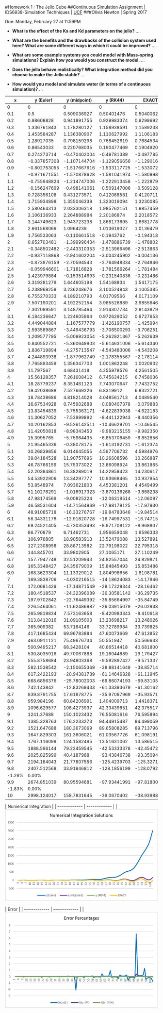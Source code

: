 #Homework 1 : The Jello Cube 
##Continuous Simulation Assignment |  IDS6938-Simulation Techniques | [UCF](http://www.ist.ucf.edu/grad/)
###Olivia Newton  |	Spring 2017

 Due: Monday, February 27 at 11:59PM

- **What is the effect of the Ks and Kd parameters on the jello?**
....

- **What are the benefits and the drawbacks of the collision system used here? What are some different ways in which it could be improved?**
....

- **What are some example systems you could model with Mass-spring simulations? Explain how you would you construct the model.**
...

- **Does the jello behave realistically? What integration method did you choose to make the Jello stable?**
...

- **How would you model and simulate water (in terms of a continuous simulation)?**
...

x | y (Euler) | y (midpoint) | y (RK44) | EXACT | %Err(E) | %Err(M) | %Err(RK4)|
--- | --- | --- | --- | --- | --- | --- | --- |
0 | 0 | 0 | 0 | 0 | 0 | 0 | 0 |
0.1 | 0.5 | 0.509036927 | 0.50401476 | 0.504006212 | 0.01% | 0.01% | 0.00% |
0.2 | 0.98608828 | 0.941891755 | 0.929983374 | 0.929969261 | 6.03% | 0.01% | 0.00% |
0.3 | 1.336761843 | 1.178280127 | 1.158938591 | 1.158923832 | 0.15% | 0.02% | 0.00% |
0.4 | 1.453584287 | 1.136380907 | 1.110627992 | 1.110618385 | 0.31% | 0.02% | 0.00% |
0.5 | 1.28927035 | 0.798159298 | 0.768452619 | 0.768453444 | 0.68% | 0.04% | 0.00% |
0.6 | 0.86543033 | 0.220768035 | 0.190477469 | 0.190492086 | 3.54% | 0.16% | 0.00% |
0.7 | 0.274273714 | -0.470402004 | -0.49781389 | -0.497785095| -1.55%| -0.06% | 0.00% |
0.8 | -0.337857308| -1.107144704 | -1.129056656| -1.129016654| -70.08%| -0.02% | 0.00% |
0.9 | -0.802753055| -1.517667616 | -1.533117725| -1.533072395| -47.64%| -0.01% | 0.00% |
1 | -0.971671551| -1.570878628 | -1.581041974| -1.580998849| -38.54% | -0.01% | 0.00% |
1.1 | -0.755948824| -1.214747006 | -1.222913458| -1.222879899| -38.18%| -0.01% | 0.00% |
1.2 | -0.156247699| -0.498141061 | -0.509147006| -0.509128232| -69.31%| -0.02% | 0.00% |
1.3| 0.728356108| 0.431273571| 0.412068581| 0.41207112|	0.77%| 0.05%|	0.00%|
1.4|	1.715934898	 |	1.355046339 |	1.323019094	 |	1.323008542	 |	0.30%	 |	0.02%	 |	0.00%	 |
1.5|	2.580464313	 |	2.033306318	 |	1.985762151	 |	1.985745966	 |	0.30%	 |	0.02%	 |	0.00%|
1.6|	3.106136933	 |	2.264888984 |	2.20186874	 |	2.201857271	 |	0.41%	 |	0.03%	 |	0.00%	 |
1.7|	3.144749623	 |	1.943723238	 |	1.868173695	 |	1.868177859	 |	0.68%	 |	0.04%	 |	0.00%|
1.8|	2.661568066	 |	1.0964239 |	1.013619327	 |	1.013647908	 |	1.63%	 |	0.08%	 |	0.00%	 |
1.9|	1.756533063	 |	-0.110661518	 |	-0.1943762	 |	-0.194318978	 |	-10.04%	 |	-0.43%	 |	0.00%|
2|	0.652703481	 |	-1.399996434|	-1.478886739	 |	-1.4788027	 |	-1.44%	 |	-0.05%	 |	0.00%|
2.1|	-0.348502482	 |	-2.443310353	 |	-2.513966496	 |	-2.513863572	 |	-0.86%	 |	-0.03%	 |	0.00%|
2.2|	-0.937118868	 |	-2.941602204	 |	-3.004245902	 |	-3.004136603	 |	-0.69%	 |	-0.02%	 |	0.00%|
2.3|	-0.873976159	 |	-2.70594543	 |	-2.764948334	 |	-2.764846851	 |	-0.68%	 |	-0.02%	 |	0.00%|
2.4|	-0.059946601	 |	-1.71816828	 |	-1.781566264	 |	-1.781484825	 |	-0.97%	 |	-0.04%	 |	0.00%|
2.5|	1.423979884	 |	-0.153514693	 |	-0.231540836	 |	-0.231486167	 |	-7.15%	 |	-0.34%	 |	0.00%|
2.6|	3.319281279	 |	1.644605198	 |	1.54168834	 |	1.541717508	 |	1.15%	 |	0.07%	 |	0.00%|
2.7|	5.238969258	 |	3.236248676	 |	3.100524943	 |	3.100538568	 |	0.69%	 |	0.04%	 |	0.00%|
2.8|	6.755270333	 |	4.189210793	 |	4.01709566	 |	4.017110916	 |	0.68%	 |	0.04%	 |	0.00%|
2.9|	7.507190201	 |	4.192252154	 |	3.985526889	 |	3.985564681	 |	0.88%	 |	0.05%	 |	0.00%|
3|	7.302089591	 |	3.148785464	 |	2.914307734	 |	2.914387906	 |	1.51%	 |	0.08%	 |	0.00%|
3.1|	6.184236647	 |	1.224605964	 |	0.972629052	 |	0.972765385	 |	5.36%	 |	0.26%	 |	0.00%|
3.2|	4.449044884	 |	-1.167577779	 |	-1.426190757	 |	-1.425994463	 |	-4.12%	 |	-0.18%	 |	0.00%|
3.3|	2.593589867	 |	-3.449436793	 |	-3.706500293	 |	-3.706251919	 |	-1.70%	 |	-0.07%	 |	0.00%|
3.4|	1.209577795	 |	-5.009923054	 |	-5.262921367	 |	-5.262639293	 |	-1.23%	 |	-0.05%	 |	0.00%|
3.5|	0.840552721	 |	-5.360649903	 |	-5.614631006	 |	-5.614340022	 |	-1.15%	 |	-0.05%	 |	0.00%|
3.6|	1.836719894	 |	-4.275713547	 |	-4.543483006	 |	-4.543208093	 |	-1.40%	 |	-0.06%	 |	0.00%|
3.7|	4.244893938	 |	-1.877962749	 |	-2.178355567	 |	-2.178114923	 |	-2.95%	 |	-0.14%	 |	0.00%|
3.8|	7.765893459	 |	1.356347703	 |	1.001862248	 |	1.002063203	 |	6.75%	 |	0.35%	 |	0.00%|
3.9|	11.797567	 |	4.68431418	 |	4.255978576	 |	4.256150562	 |	1.77%	 |	0.10%	 |	0.00%|
4|	15.56128357	 |	7.261608412	 |	6.745634215	 |	6.745803673	 |	1.31%	 |	0.08%	 |	0.00%|
4.1|	18.28779237	 |	8.351461123	 |	7.743070647	 |	7.743275262	 |	1.36%	 |	0.08%	 |	0.00%|
4.2|	19.42038688	 |	7.527669226	 |	6.8319912	 |	6.832272103	 |	1.84%	 |	0.10%	 |	0.00%|
4.3|	18.78438686	 |	4.818214028	 |	4.048561713	 |	4.048954056	 |	3.64%	 |	0.19%	 |	0.00%|
4.4|	16.67534928	 |	0.745902688	 |	-0.080407378	 |	-0.079883186	 |	-209.75%	 |	-10.34%	 |	-0.01%|
4.5|	13.83454839	 |	-3.755363171	 |	-4.622839038	 |	-4.62218308	 |	-3.99%	 |	-0.19%	 |	0.00%|
4.6|	11.30627052	 |	-7.53999892	 |	-8.441122943	 |	-8.440356708	 |	-2.34%	 |	-0.11%	 |	0.00%|
4.7|	10.20162853	 |	-9.526142511	 |	-10.46629701	 |	-10.4654587	 |	-1.97%	 |	-0.09%	 |	0.00%|
4.8|	11.42050818	 |	-8.98343453	 |	-9.983215155	 |	-9.982350011	 |	-2.14%	 |	-0.10%	 |	0.00%	 |
4.9|	15.3995765	 |	-5.75964435	 |	-6.853708459	 |	-6.852856091	 |	-3.25%	 |	-0.16%	 |	0.00%	 |
5|	21.95465336	 |	-0.38078175	 |	-1.613192731	 |	-1.612374396	 |	-14.62%	 |	-0.76%	 |	0.00%	 |
5.1|	30.26839856	 |	6.014645055	 |	4.597706732	 |	4.598497604	 |	5.58%	 |	0.31%	 |	0.00%	 |
5.2|	39.04184528	 |	11.90757696	 |	10.26608596	 |	10.26688721	 |	2.80%	 |	0.16%	 |	7.80E-07	 |
5.3|	46.78766159	 |	15.75373022	 |	13.86098924	 |	13.86186593	 |	2.38%	 |	0.14%	 |	6.32E-07	 |
5.4|	52.20384861	 |	16.38289019	 |	14.22958423	 |	14.23061724	 |	2.67%	 |	0.15%	 |	7.26E-07	 |
5.5|	54.53922906	 |	13.34297777	 |	10.93668465	 |	10.93795441	 |	3.99%	 |	0.22%	 |	0.00%	 |
5.6|	53.8548974	 |	7.093621803	 |	4.453381201	 |	4.454949997	 |	11.09%	 |	0.59%	 |	0.00%	 |
5.7|	51.10278291	 |	-1.016917323	 |	-3.870136268	 |	-3.868238693	 |	-14.21%	 |	-0.74%	 |	0.00%	 |
5.8|	47.98174569	 |	-9.00825224	 |	-12.06319514	 |	-12.06097868	 |	-4.98%	 |	-0.25%	 |	0.00%	 |
5.9|	46.58531604	 |	-14.71564969	 |	-17.98179125	 |	-17.97930254	 |	-3.59%	 |	-0.18%	 |	0.00%	 |
6|	48.91085718	 |	-16.33276767	 |	-19.84783646	 |	-19.84514567	 |	-3.46%	 |	-0.18%	 |	0.00%	 |
6.1|	56.34331178	 |	-12.91820728	 |	-16.74997531	 |	-16.74715483	 |	-4.36%	 |	-0.23%	 |	0.00%	 |
6.2|	69.24521405	 |	-4.730353493	 |	-8.971708122	 |	-8.968807967	 |	-8.72%	 |	-0.47%	 |	0.00%	 |
6.3|	86.770879	 |	6.71462731	 |	1.956659048	 |	1.959633321	 |	43.28%	 |	2.43%	 |	0.00%	 |
6.4|	106.976805	 |	18.90583913	 |	13.52479088	 |	13.52789171	 |	6.91%	 |	0.40%	 |	0.00%	 |
6.5|	127.2308958	 |	28.88713582	 |	22.79198022	 |	22.79531867	 |	4.58%	 |	0.27%	 |	0.00%	 |
6.6|	144.845701	 |	33.9802905	 |	27.1065171	 |	27.11024922	 |	4.34%	 |	0.25%	 |	0.00%	 |
6.7|	157.7947748	 |	32.51209943	 |	24.82557044	 |	24.82987139	 |	5.36%	 |	0.31%	 |	0.00%	 |
6.8|	165.3348427	 |	24.35679009	 |	15.84845493	 |	15.85348654	 |	9.43%	 |	0.54%	 |	0.00%	 |
6.9|	168.3623304	 |	11.13329012	 |	1.804998656	 |	1.810878113	 |	91.97%	 |	5.15%	 |	0.00%	 |
7|	169.3838706	 |	-4.030216515	 |	-14.18624083	 |	-14.17946262	 |	-12.95%	 |	-0.72%	 |	0.00%	 |
7.1|	172.0681429	 |	-17.14871549	 |	-28.17228344	 |	-28.16462716	 |	-7.11%	 |	-0.39%	 |	0.00%	 |
7.2|	180.4518537	 |	-24.32396089	 |	-36.30581142	 |	-36.29735499	 |	-5.97%	 |	-0.33%	 |	0.00%	 |
7.3|	197.9702842	 |	-22.76449392	 |	-35.85664997	 |	-35.84749611	 |	-6.52%	 |	-0.36%	 |	0.00%	 |
7.4|	226.5464061	 |	-11.62486987	 |	-26.03915079	 |	-26.02938275	 |	-9.70%	 |	-0.55%	 |	0.00%	 |
7.5|	265.9819834	 |	7.573163658	 |	-8.420983343	 |	-8.410618979	 |	-32.63%	 |	-1.90%	 |	0.00%	 |
7.6|	313.8412016	 |	31.09105003	 |	13.23698217	 |	13.24802651	 |	22.69%	 |	1.35%	 |	0.00%	 |
7.7|	365.909382	 |	53.7164146	 |	33.72789984	 |	33.73982544	 |	9.85%	 |	0.59%	 |	0.00%	 |
7.8|	417.1685434	 |	69.96783884	 |	47.60073669	 |	47.61385252	 |	7.76%	 |	0.47%	 |	0.00%	 |
7.9|	463.0911121	 |	75.49676734	 |	50.551947	 |	50.56663391	 |	8.16%	 |	0.49%	 |	0.00%	 |
8|	500.9495217	 |	68.3428104	 |	40.66514418	 |	40.68180013	 |	11.31%	 |	0.68%	 |	0.00%	 |
8.1|	530.8035916	 |	49.70067888	 |	19.16044889	 |	19.17942782	 |	26.68%	 |	1.59%	 |	0.00%	 |
8.2|	555.8758684	 |	23.94803368	 |	-9.592897427	 |	-9.571337455	 |	-59.08%	 |	-3.50%	 |	0.00%	 |
8.3|	582.1538542	 |	-2.150655369	 |	-38.88141649	 |	-38.85714093	 |	-15.98%	 |	-0.94%	 |	0.00%	 |
8.4|	617.2422193	 |	-20.94381739	 |	-61.14646828	 |	-61.11945935	 |	-11.10%	 |	-0.66%	 |	0.00%	 |
8.5|	668.6856376	 |	-25.78002003	 |	-69.86074193	 |	-69.83105503	 |	-10.58%	 |	-0.63%	 |	0.00%	 |
8.6|	742.143842	 |	-12.83269433	 |	-61.33393679	 |	-61.30162694	 |	-13.11%	 |	-0.79%	 |	0.00%	 |
8.7|	839.8791755	 |	17.61878775	 |	-35.97067969	 |	-35.93571326	 |	-24.37%	 |	-1.49%	 |	0.00%	 |
8.8|	959.984196	 |	60.84206991	 |	1.404009713	 |	1.441837177	 |	664.81%	 |	41.20%	 |	0.03%	 |
8.9|	1096.629577	 |	108.4273937	 |	42.33439851	 |	42.37551737	 |	24.88%	 |	1.56%	 |	0.00%	 |
9|	1241.37688	 |	150.1023432	 |	76.55081616	 |	76.59589429	 |	15.21%	 |	0.96%	 |	0.00%	 |
9.1|	1385.328763	 |	176.2233273	 |	94.44915487	 |	94.49905918	 |	13.66%	 |	0.86%	 |	0.00%	 |
9.2|	1521.647688	 |	180.3673069	 |	89.65808285	 |	89.71379662	 |	15.96%	 |	1.01%	 |	0.00%	 |
9.3|	1647.829303	 |	161.3606021	 |	61.03567726	 |	61.09819136	 |	25.97%	 |	1.64%	 |	0.00%	 |
9.4|	1767.116099	 |	124.1582495	 |	13.51631062	 |	13.58651544	 |	129.06%	 |	8.14%	 |	0.01%	 |
9.5|	1888.596144	 |	79.22459545	 |	-42.53333378	 |	-42.45472598	 |	-45.49%	 |	-2.87%	 |	0.00%	 |
9.6|	2025.825999	 |	40.4187988	 |	-93.43846738	 |	-93.35094466	 |	-22.70%	 |	-1.43%	 |	0.00%	 |
9.7|	2194.184043	 |	21.77807556	 |	-125.4239703	 |	-125.3271744	 |	-18.51%	 |	-1.17%	 |	0.00%	 |
9.8 | 2407.512568 | 33.91946812 | -128.1856199| -128.0792336| -19.80%
| -1.26% | 0.00% |
9.9 | 2674.851039 | 80.95594681 | -97.93441991| -97.81800842| -28.35%
| -1.83% | 0.00% |
10 | 2998.124017 | 158.7831645 | -39.0670402 | -38.93988091| -77.99% | -5.08% | 0.00% |



| Numerical Integration  | 
| ------------- | ------------- |
| ![](images/solutions.PNG?raw=true)

| Error | 
| ------------- | ------------- |
| ![](images/error.PNG?raw=true) 
